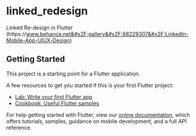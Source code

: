 # linked_redesign

Linked Re-design in Flutter (https:&#x2F;&#x2F;www.behance.net&#x2F;gallery&#x2F;88229307&#x2F;LinkedIn-Mobile-App-UIUX-Design)

## Getting Started

This project is a starting point for a Flutter application.

A few resources to get you started if this is your first Flutter project:

- [Lab: Write your first Flutter app](https://flutter.dev/docs/get-started/codelab)
- [Cookbook: Useful Flutter samples](https://flutter.dev/docs/cookbook)

For help getting started with Flutter, view our
[online documentation](https://flutter.dev/docs), which offers tutorials,
samples, guidance on mobile development, and a full API reference.
